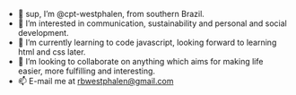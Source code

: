 - 👋 sup, I’m @cpt-westphalen, from southern Brazil.
- 👀 I’m interested in communication, sustainability and personal and social development.
- 🌱 I’m currently learning to code javascript, looking forward to learning html and css later.
- 💞️ I’m looking to collaborate on anything which aims for making life easier, more fulfilling and interesting.
- 📫 E-mail me at rbwestphalen@gmail.com

<!---
cpt-westphalen/cpt-westphalen is a ✨ special ✨ repository because its `README.md` (this file) appears on your GitHub profile.
You can click the Preview link to take a look at your changes.
--->
